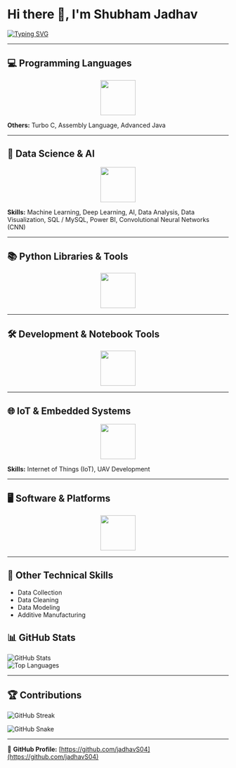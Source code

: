 # Hi there 👋, I'm Shubham Jadhav  

[![Typing SVG](https://readme-typing-svg.herokuapp.com?size=24&color=FF5733&center=true&vCenter=true&width=600&lines=AI+%26+Data+Science;Machine+Learning+%7C+Deep+Learning;Data+Visualization+%7C+NLP)](https://git.io/typing-svg)  

---


## 💻 Programming Languages

<p align="center">
  <img src="https://skillicons.dev/icons?i=python,r,c,cpp,html,css,js,php,java,vb" height="80" />
</p>

**Others:** Turbo C, Assembly Language, Advanced Java  

---

## 🤖 Data Science & AI

<p align="center">
  <img src="https://skillicons.dev/icons?i=python,tensorflow,pytorch,keras,sklearn,powerbi,mysql" height="80" />
</p>

**Skills:** Machine Learning, Deep Learning, AI, Data Analysis, Data Visualization, SQL / MySQL, Power BI, Convolutional Neural Networks (CNN)  

---

## 📚 Python Libraries & Tools

<p align="center">
  <img src="https://skillicons.dev/icons?i=numpy,pandas,matplotlib,seaborn,sklearn,tensorflow,pytorch,keras" height="80" />
</p>

---

## 🛠️ Development & Notebook Tools

<p align="center">
  <img src="https://skillicons.dev/icons?i=jupyter,colab,anaconda,kaggle,streamlit" height="80" />
</p>

---

## 🌐 IoT & Embedded Systems

<p align="center">
  <img src="https://skillicons.dev/icons?i=arduino,raspberrypi" height="80" />
</p>

**Skills:** Internet of Things (IoT), UAV Development  

---

## 🖥️ Software & Platforms

<p align="center">
  <img src="https://skillicons.dev/icons?i=linux,apache,xampp,wamp,vscode,phpmyadmin" height="80" />
</p>

---

## 🔧 Other Technical Skills

- Data Collection  
- Data Cleaning  
- Data Modeling  
- Additive Manufacturing  


## 📊 GitHub Stats  

![GitHub Stats](https://github-readme-stats.vercel.app/api?username=jadhavS04&show_icons=true&theme=radical)  
![Top Languages](https://github-readme-stats.vercel.app/api/top-langs/?username=jadhavS04&layout=compact&theme=radical)  

---

## 🏆 Contributions  

![GitHub Streak](https://github-readme-streak-stats.herokuapp.com?user=jadhavS04&theme=radical)  

![GitHub Snake](https://github.com/jadhavS04/jadhavS04/blob/main/github-contribution-grid-snake.svg)


---

🔗 **GitHub Profile:** [https://github.com/jadhavS04](https://github.com/jadhavS04)
